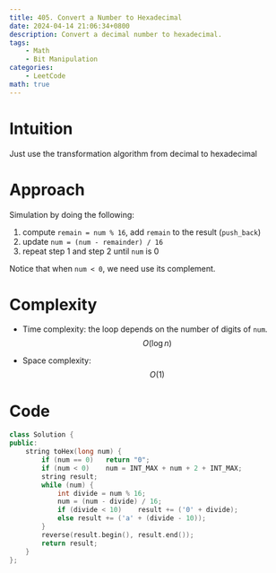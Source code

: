 ```yaml
---
title: 405. Convert a Number to Hexadecimal
date: 2024-04-14 21:06:34+0800
description: Convert a decimal number to hexadecimal.
tags: 
    - Math
    - Bit Manipulation
categories:
    - LeetCode
math: true
---
```



# Intuition
Just use the transformation algorithm from decimal to hexadecimal

# Approach
Simulation by doing the following:
1. compute `remain = num % 16`, add `remain` to the result (`push_back`)
2. update `num = (num - remainder) / 16`
3. repeat step 1 and step 2 until `num` is 0

Notice that when `num < 0`, we need use its complement.


# Complexity
- Time complexity: the loop depends on the number of digits of `num`.
$$O(\log n)$$

- Space complexity:
$$ O(1) $$

# Code
```c++
class Solution {
public:
    string toHex(long num) {
        if (num == 0)   return "0";
        if (num < 0)    num = INT_MAX + num + 2 + INT_MAX;
        string result;
        while (num) {
            int divide = num % 16;
            num = (num - divide) / 16;
            if (divide < 10)    result += ('0' + divide);
            else result += ('a' + (divide - 10));
        }
        reverse(result.begin(), result.end());
        return result;
    }
};
```